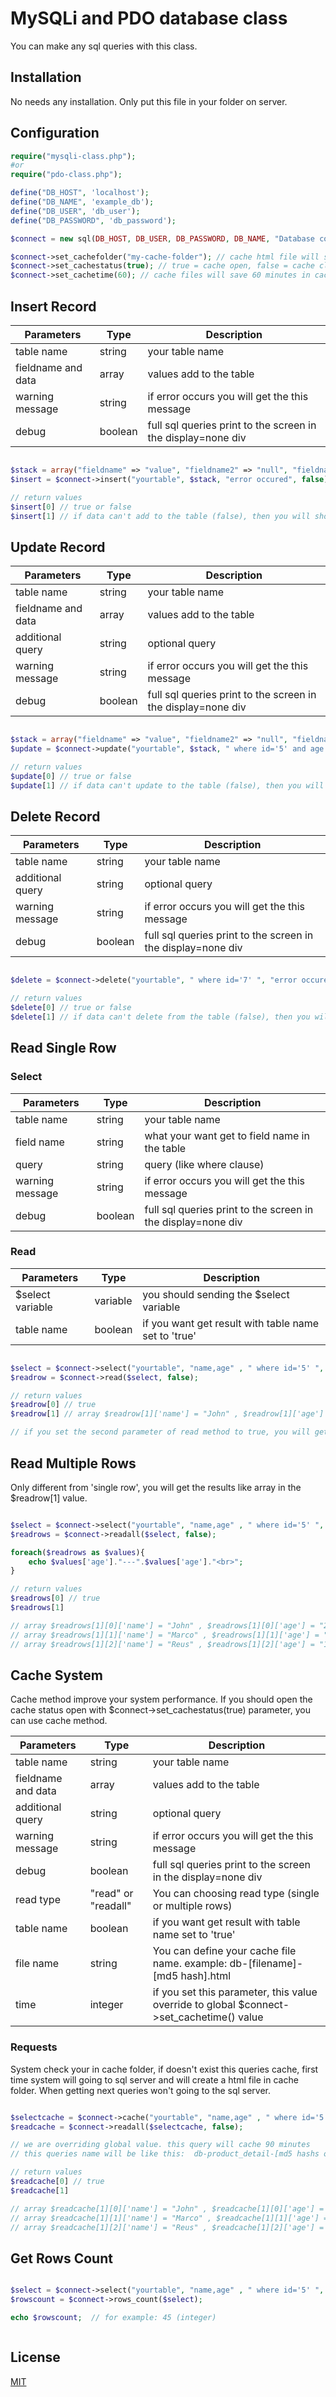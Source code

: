 # MySQLi and PDO database class

You can make any sql queries with this class.

## Installation

No needs any installation. Only put this file in your folder on server.


## Configuration

```php
require("mysqli-class.php");
#or
require("pdo-class.php");

define("DB_HOST", 'localhost');
define("DB_NAME", 'example_db');
define("DB_USER", 'db_user');
define("DB_PASSWORD", 'db_password');

$connect = new sql(DB_HOST, DB_USER, DB_PASSWORD, DB_NAME, "Database connection failed");

$connect->set_cachefolder("my-cache-folder"); // cache html file will save to in this folder, recommend use unique name
$connect->set_cachestatus(true); // true = cache open, false = cache close
$connect->set_cachetime(60); // cache files will save 60 minutes in cache folder

```






## Insert Record

| Parameters  | Type | Description |
| ------------- | ------------- | ------------- |
| table name  | string  | your table name |
| fieldname and data | array | values add to the table |
| warning message | string | if error occurs you will get the this message |
| debug | boolean | full sql queries print to the screen in the display=none div |


```php

$stack = array("fieldname" => "value", "fieldname2" => "null", "fieldname3" => time());
$insert = $connect->insert("yourtable", $stack, "error occured", false);

// return values
$insert[0] // true or false
$insert[1] // if data can't add to the table (false), then you will show the 'warning message' here

```




## Update Record

| Parameters  | Type | Description |
| ------------- | ------------- | ------------- |
| table name  | string  | your table name |
| fieldname and data | array | values add to the table |
| additional query | string | optional query |
| warning message | string | if error occurs you will get the this message |
| debug | boolean | full sql queries print to the screen in the display=none div |


```php

$stack = array("fieldname" => "value", "fieldname2" => "null", "fieldname3" => time());
$update = $connect->update("yourtable", $stack, " where id='5' and age < 18 ", "error occured", false);

// return values
$update[0] // true or false
$update[1] // if data can't update to the table (false), then you will show the 'warning message' here

```


## Delete Record

| Parameters  | Type | Description |
| ------------- | ------------- | ------------- |
| table name  | string  | your table name |
| additional query | string | optional query |
| warning message | string | if error occurs you will get the this message |
| debug | boolean | full sql queries print to the screen in the display=none div |


```php

$delete = $connect->delete("yourtable", " where id='7' ", "error occured", false);

// return values
$delete[0] // true or false
$delete[1] // if data can't delete from the table (false), then you will show the 'warning message' here

```


## Read Single Row

### Select

| Parameters  | Type | Description |
| ------------- | ------------- | ------------- |
| table name  | string  | your table name |
| field name | string | what your want get to field name in the table |
| query | string | query (like where clause) |
| warning message | string | if error occurs you will get the this message |
| debug | boolean | full sql queries print to the screen in the display=none div |


### Read

| Parameters  | Type | Description |
| ------------- | ------------- | ------------- |
| $select variable  | variable  | you should sending the $select variable |
| table name | boolean | if you want get result with table name set to 'true' |

```php

$select = $connect->select("yourtable", "name,age" , " where id='5' ", "error occured", false);
$readrow = $connect->read($select, false);

// return values
$readrow[0] // true
$readrow[1] // array $readrow[1]['name'] = "John" , $readrow[1]['age'] = "23" 

// if you set the second parameter of read method to true, you will get similar result: $readrow[1]['yourtable']['name'] = "John" , $readrow[1]['yourtable']['age'] = "23"

```



## Read Multiple Rows

Only different from 'single row', you will get the results like array in the $readrow[1] value.

```php

$select = $connect->select("yourtable", "name,age" , " where id='5' ", "error occured", false);
$readrows = $connect->readall($select, false);

foreach($readrows as $values){
	echo $values['age']."---".$values['age']."<br>";
}

// return values
$readrows[0] // true
$readrows[1] 

// array $readrows[1][0]['name'] = "John" , $readrows[1][0]['age'] = "23" 
// array $readrows[1][1]['name'] = "Marco" , $readrows[1][1]['age'] = "18" 
// array $readrows[1][2]['name'] = "Reus" , $readrows[1][2]['age'] = "19" 


```




## Cache System

Cache method improve your system performance. If you should open the cache status open with $connect->set_cachestatus(true) parameter, you can use cache method.


| Parameters  | Type | Description |
| ------------- | ------------- | ------------- |
| table name  | string  | your table name |
| fieldname and data | array | values add to the table |
| additional query | string | optional query |
| warning message | string | if error occurs you will get the this message |
| debug | boolean | full sql queries print to the screen in the display=none div |
| read type | "read" or "readall" | You can choosing read type (single or multiple rows) |
| table name | boolean | if you want get result with table name set to 'true' |
| file name | string | You can define your cache file name. example: db-[filename]-[md5 hash].html |
| time | integer | if you set this parameter, this value override to global $connect->set_cachetime() value | 


### Requests

System check your in cache folder, if doesn't exist this queries cache, first time system will going to sql server and will create a html file in cache folder. When getting next queries won't going to the sql server.

```php

$selectcache = $connect->cache("yourtable", "name,age" , " where id='5' ", "error occured", false, "readall", "product_detail", "90");
$readcache = $connect->readall($selectcache, false);

// we are overriding global value. this query will cache 90 minutes
// this queries name will be like this:  db-product_detail-[md5 hashs of query].html

// return values
$readcache[0] // true
$readcache[1] 

// array $readcache[1][0]['name'] = "John" , $readcache[1][0]['age'] = "23" 
// array $readcache[1][1]['name'] = "Marco" , $readcache[1][1]['age'] = "18" 
// array $readcache[1][2]['name'] = "Reus" , $readcache[1][2]['age'] = "19"

```

## Get Rows Count

```php

$select = $connect->select("yourtable", "name,age" , " where id='5' ", "error occured", false);
$rowscount = $connect->rows_count($select);

echo $rowscount;  // for example: 45 (integer)



```

## License
[MIT](https://choosealicense.com/licenses/mit/)


